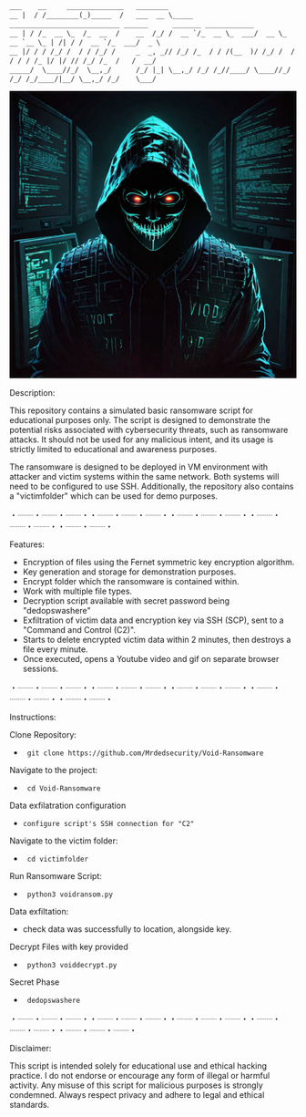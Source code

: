     ___    __     ______________   ________                                                                    
    __ |  / /________(_)_____  /   ___  __ \_____ ___________________________ ______      _______ ____________ 
    __ | / /_  __ \_  /_  __  /    __  /_/ /  __ `/_  __ \_  ___/  __ \_  __ `__ \_ | /| / /  __ `/_  ___/  _ \
    __ |/ / / /_/ /  / / /_/ /     _  _, _// /_/ /_  / / /(__  )/ /_/ /  / / / / /_ |/ |/ // /_/ /_  /   /  __/
    _____/  \____//_/  \__,_/      /_/ |_| \__,_/ /_/ /_//____/ \____//_/ /_/ /_/____/|__/ \__,_/ /_/    \___/ 
                                                                                                               
![Void](https://github.com/Mrdedsecurity/Void-Ransomware/blob/main/image/void.png)
                                                                                                                       
                                                                                                                     
Description:

This repository contains a simulated basic ransomware script for educational purposes only. The script is designed to demonstrate the potential risks associated with cybersecurity threats, such as ransomware attacks. It should not be used for any malicious intent, and its usage is strictly limited to educational and awareness purposes.

The ransomware is designed to be deployed in VM environment with attacker and victim systems within the same network. Both systems will need to be configured to use SSH. Additionally, the repository also contains a "victimfolder" which can be used for demo purposes.

・┈┈・┈┈・┈┈・・┈┈・┈┈・┈┈・・┈┈・┈┈・┈┈・・┈┈・┈┈・┈┈・・┈┈・┈┈・


Features:

* Encryption of files using the Fernet symmetric key encryption algorithm.
* Key generation and storage for demonstration purposes.
* Encrypt folder which the ransomware is contained within.
* Work with multiple file types.
* Decryption script available with secret password being "dedopswashere"
* Exfiltration of victim data and encryption key via SSH (SCP), sent to a "Command and Control (C2)".
* Starts to delete encrypted victim data within 2 minutes, then destroys a file every minute.
* Once executed, opens a Youtube video and gif on separate browser sessions.  


・┈┈・┈┈・┈┈・・┈┈・┈┈・┈┈・・┈┈・┈┈・┈┈・・┈┈・┈┈・┈┈・・┈┈・┈┈・


Instructions:

Clone Repository:
*      git clone https://github.com/Mrdedsecurity/Void-Ransomware

Navigate to the project:
*      cd Void-Ransomware

Data exfilatration configuration
*     configure script's SSH connection for "C2" 

Navigate to the victim folder:
*      cd victimfolder

Run Ransomware Script:
*      python3 voidransom.py

Data exfiltation:
* check data was successfully to location, alongside key.

Decrypt Files with key provided
*      python3 voiddecrypt.py

Secret Phase
*      dedopswashere



・┈┈・┈┈・┈┈・・┈┈・┈┈・┈┈・・┈┈・┈┈・┈┈・・┈┈・┈┈・┈┈・・┈┈・┈┈・┈┈・

Disclaimer:

This script is intended solely for educational use and ethical hacking practice. I do not endorse or encourage any form of illegal or harmful activity. Any misuse of this script for malicious purposes is strongly condemned. Always respect privacy and adhere to legal and ethical standards.
